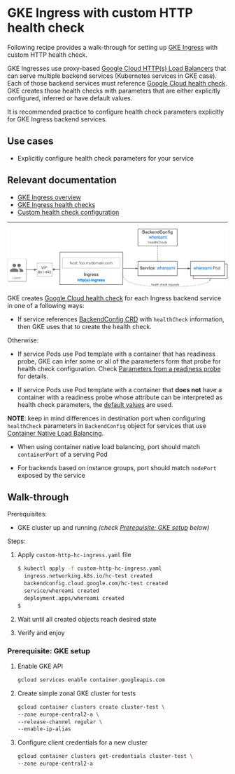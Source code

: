 # GKE Ingress with custom HTTP health check

Following recipe provides a walk-through for setting up [GKE Ingress](https://cloud.google.com/kubernetes-engine/docs/concepts/ingress)
with custom HTTP health check.

GKE Ingresses use proxy-based [Google Cloud HTTP(s) Load Balancers](https://cloud.google.com/load-balancing/docs/https)
that can serve multiple backend services (Kubernetes services in GKE case). Each of those backend services
must reference [Google Cloud health check](https://cloud.google.com/load-balancing/docs/health-check-concepts).
GKE creates those health checks with parameters that are either explicitly configured, inferred or
have default values.

It is recommended practice to configure health check parameters explicitly for GKE Ingress backend services.

## Use cases

* Explicitly configure health check parameters for your service

## Relevant documentation

* [GKE Ingress overview](https://cloud.google.com/kubernetes-engine/docs/concepts/ingress)
* [GKE Ingress health checks](https://cloud.google.com/kubernetes-engine/docs/concepts/ingress#health_checks)
* [Custom health check configuration](https://cloud.google.com/kubernetes-engine/docs/how-to/ingress-features#direct_health)

---

![iap-ingress](../../../images/healthcheck-ingress.png)

GKE creates [Google Cloud health check](https://cloud.google.com/load-balancing/docs/health-check-concepts)
for each Ingress backend service in one of a following ways:

* If service references [BackendConfig CRD](https://github.com/kubernetes/ingress-gce/tree/master/pkg/apis/backendconfig)
with `healthCheck` information, then GKE uses that to create the health check.

Otherwise:

* If service Pods use Pod template with a container that has readiness probe, GKE can infer some or
all of the parameters form that probe for health check configuration.
Check [Parameters from a readiness probe](https://cloud.google.com/kubernetes-engine/docs/concepts/ingress#interpreted_hc)
for details.

* If service Pods use Pod template with a container that **does not** have a container with a readiness
probe whose attribute can be interpreted as health check parameters, the [default values](https://cloud.google.com/kubernetes-engine/docs/concepts/ingress#def_inf_hc)
are used.

**NOTE**: keep in mind differences in destination port when configuring `healthCheck` parameters in
`BackendConfig` object for services that use [Container Native Load Balancing](https://cloud.google.com/kubernetes-engine/docs/how-to/container-native-load-balancing).

* When using container native load balancing, port should match `containerPort` of a serving Pod

* For backends based on instance groups, port should match `nodePort` exposed by the service

## Walk-through

Prerequisites:

* GKE cluster up and running *(check [Prerequisite: GKE setup](#prerequisite-gke-setup) below)*

Steps:

1. Apply `custom-http-hc-ingress.yaml` file

   ```sh
   $ kubectl apply -f custom-http-hc-ingress.yaml
     ingress.networking.k8s.io/hc-test created
     backendconfig.cloud.google.com/hc-test created
     service/whereami created
     deployment.apps/whereami created
   $
   ```

2. Wait until all created objects reach desired state

3. Verify and enjoy

### Prerequisite: GKE setup

1. Enable GKE API

   ```sh
   gcloud services enable container.googleapis.com
   ```

2. Create simple zonal GKE cluster for tests

   ```sh
   gcloud container clusters create cluster-test \
   --zone europe-central2-a \
   --release-channel regular \
   --enable-ip-alias
   ```

3. Configure client credentials for a new cluster

   ```sh
   gcloud container clusters get-credentials cluster-test \
   --zone europe-central2-a
   ````
